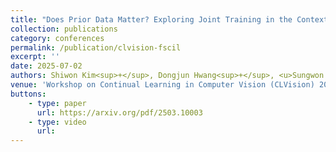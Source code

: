 ```yaml
---
title: "Does Prior Data Matter? Exploring Joint Training in the Context of Few-Shot Class-Incremental Learning"
collection: publications
category: conferences
permalink: /publication/clvision-fscil
excerpt: ''
date: 2025-07-02
authors: Shiwon Kim<sup>+</sup>, Dongjun Hwang<sup>+</sup>, <u>Sungwon Woo</u><sup>+</sup>, Rita Singh<sup>*</sup>
venue: 'Workshop on Continual Learning in Computer Vision (CLVision) 2025'
buttons:
    - type: paper
      url: https://arxiv.org/pdf/2503.10003
    - type: video
      url:
---
```

